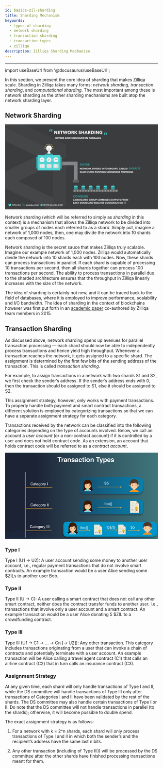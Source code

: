 ```yaml
---
id: basics-zil-sharding
title: Sharding Mechanism
keywords:
  - types of sharding
  - network sharding
  - transaction sharding
  - transaction types
  - zilliqa
description: Zilliqa Sharding Mechanism
---
```


---

import useBaseUrl from '@docusaurus/useBaseUrl';

In this section, we present the core idea of sharding that makes Zilliqa scale.
Sharding in Zilliqa takes many forms: _network sharding_, _transaction
sharding_, and _computational sharding_. The most important among these is
network sharding as the other sharding mechanisms are built atop the network
sharding layer.

## Network Sharding

!["Network sharding"](/assets/img/basics/networksharding.png)

Network sharding (which will be referred to simply as _sharding_ in this
context) is a mechanism that allows the Zilliqa network to be divided into
smaller groups of nodes each referred to as a _shard_. Simply put, imagine a
network of 1,000 nodes, then, one may divide the network into 10 shards each
composed of 100 nodes.

Network sharding is the secret sauce that makes Zilliqa truly scalable. Imagine
our example network of 1,000 nodes. Zilliqa would automatically divide the
network into 10 shards each with 100 nodes. Now, these shards can process
transactions in parallel. If each shard is capable of processing 10 transactions
per second, then all shards together can process 100 transactions per second.
The ability to process transactions in parallel due to the sharded architecture
ensures that the throughput in Zilliqa linearly increases with the size of the
network.

The idea of sharding is certainly not new, and it can be traced back to the
field of databases, where it is employed to improve performance, scalability and
I/O bandwidth. The idea of sharding in the context of blockchains however was
first put forth in an
[academic paper](https://dl.acm.org/doi/10.1145/2976749.2978389) co-authored by
Zilliqa team members in 2015.

## Transaction Sharding

As discussed above, network sharding opens up avenues for parallel transaction
processing — each shard should now be able to independently process transactions
and hence yield high throughput. Whenever a transaction reaches the network, it
gets assigned to a specific shard. The assignment is determined by the first few
bits of the sending address of the transaction. This is called _transaction
sharding_.

For example, to assign transactions in a network with two shards S1 and S2, we
first check the sender’s address. If the sender’s address ends with 0, then the
transaction should be assigned to S1, else it should be assigned to S2.

This assignment strategy, however, only works with payment transactions. To
properly handle both payment and smart contract transactions, a different
solution is employed by categorizing transactions so that we can have a separate
assignment strategy for each category.

Transactions received by the network can be classified into the following
categories depending on the type of accounts involved. Below, we call an account
a _user account_ (or a non-contract account) if it is controlled by a user and
does not hold contract code. As an extension, an account that holds contract
code will be referred to as a _contract account_.

!["Transaction sharding"](/assets/img/basics/txnsharding.png)

### Type I

Type I (U1 -> U2): A user account sending some money to another user account,
i.e., regular payment transactions that do not involve smart contracts. An
example transaction would be a user Alice sending some $ZILs to another user
Bob.

### Type II

Type II (U -> C): A user calling a smart contract that does not call any other
smart contract, neither does the contract transfer funds to another user. I.e.,
transactions that involve only a user account and a smart contract. An example
transaction would be a user Alice donating 5 $ZIL to a crowdfunding contract.

### Type III

Type III (U1 -> C1 -> … -> Cn [-> U2]): Any other transaction. This category
includes transactions originating from a user that can invoke a chain of
contracts and potentially terminate with a user account. An example transaction
will be Alice calling a travel agent contract (C1) that calls an airline
contract (C2) that in turn calls an insurance contract (C3).

### Assignment Strategy

At any given time, each shard will only handle transactions of Type I and II,
while the DS committee will handle transactions of Type III only after
transactions of Categories I and II have been validated by the rest of the
shards. The DS committee may also handle certain transactions of Type I or II.
Do note that the DS committee will not handle transactions in parallel (to the
shards); otherwise, it will become possible to double spend.

The exact assignment strategy is as follows:

1. For a network with k = 2^n shards, each shard will only process transactions
   of Type I and II in which both the sender’s and the recipient’s address have
   the same last n bits.

2. Any other transaction (including of Type III)) will be processed by the DS
   committee after the other shards have finished processing transactions meant
   for them.
